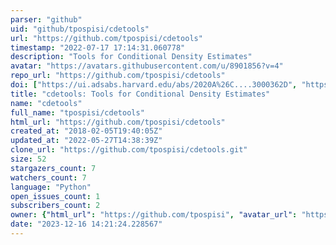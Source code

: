 ```yaml
---
parser: "github"
uid: "github/tpospisi/cdetools"
url: "https://github.com/tpospisi/cdetools"
timestamp: "2022-07-17 17:14:31.060778"
description: "Tools for Conditional Density Estimates"
avatar: "https://avatars.githubusercontent.com/u/8901856?v=4"
repo_url: "https://github.com/tpospisi/cdetools"
doi: ["https://ui.adsabs.harvard.edu/abs/2020A%26C....3000362D", "https://ui.adsabs.harvard.edu/abs/2020ascl.soft05017P/abstract"]
title: "cdetools: Tools for Conditional Density Estimates"
name: "cdetools"
full_name: "tpospisi/cdetools"
html_url: "https://github.com/tpospisi/cdetools"
created_at: "2018-02-05T19:40:05Z"
updated_at: "2022-05-27T14:38:39Z"
clone_url: "https://github.com/tpospisi/cdetools.git"
size: 52
stargazers_count: 7
watchers_count: 7
language: "Python"
open_issues_count: 1
subscribers_count: 2
owner: {"html_url": "https://github.com/tpospisi", "avatar_url": "https://avatars.githubusercontent.com/u/8901856?v=4", "login": "tpospisi", "type": "User"}
date: "2023-12-16 14:21:24.228567"
---
```

